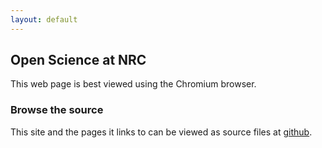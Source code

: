 ```yaml
---
layout: default
---
```

## Open Science at NRC

This web page is best viewed using the Chromium browser.  
 

### Browse the source

This site and the pages it links to can be viewed as source files at [github](https://github.com/StephenMottyNRC/StephenMottyNRC.github.io). 
